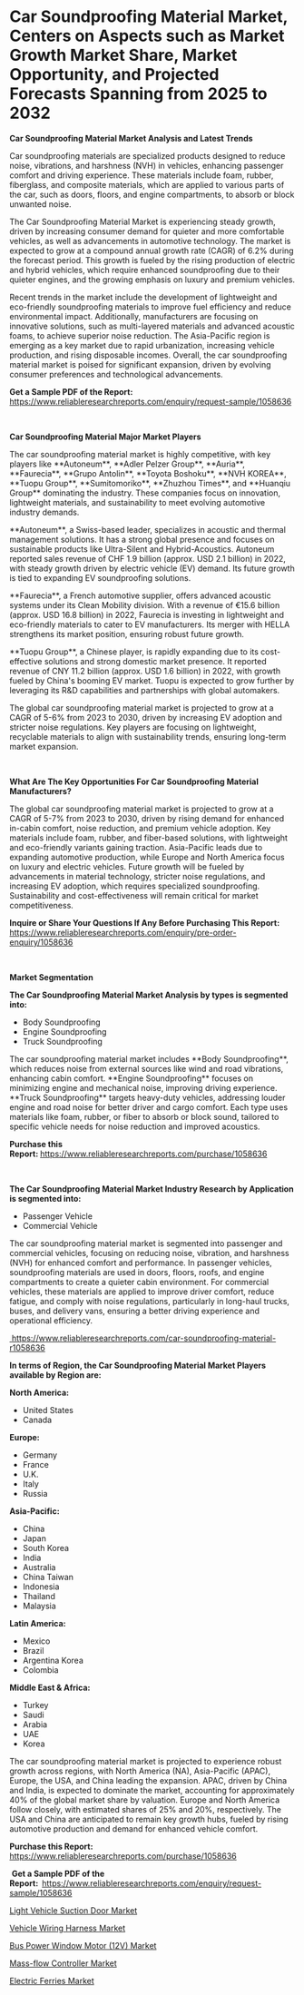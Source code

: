 <p><h1>Car Soundproofing Material Market, Centers on Aspects such as Market Growth Market Share, Market Opportunity, and Projected Forecasts Spanning from 2025 to 2032</h1></p><p><strong>Car Soundproofing Material Market Analysis and Latest Trends</strong></p>
<p><p>Car soundproofing materials are specialized products designed to reduce noise, vibrations, and harshness (NVH) in vehicles, enhancing passenger comfort and driving experience. These materials include foam, rubber, fiberglass, and composite materials, which are applied to various parts of the car, such as doors, floors, and engine compartments, to absorb or block unwanted noise.</p><p>The Car Soundproofing Material Market is experiencing steady growth, driven by increasing consumer demand for quieter and more comfortable vehicles, as well as advancements in automotive technology. The market is expected to grow at a compound annual growth rate (CAGR) of 6.2% during the forecast period. This growth is fueled by the rising production of electric and hybrid vehicles, which require enhanced soundproofing due to their quieter engines, and the growing emphasis on luxury and premium vehicles.</p><p>Recent trends in the market include the development of lightweight and eco-friendly soundproofing materials to improve fuel efficiency and reduce environmental impact. Additionally, manufacturers are focusing on innovative solutions, such as multi-layered materials and advanced acoustic foams, to achieve superior noise reduction. The Asia-Pacific region is emerging as a key market due to rapid urbanization, increasing vehicle production, and rising disposable incomes. Overall, the car soundproofing material market is poised for significant expansion, driven by evolving consumer preferences and technological advancements.</p></p>
<p><strong>Get a Sample PDF of the Report:&nbsp;</strong> <a href="https://www.reliableresearchreports.com/enquiry/request-sample/1058636?utm_campaign=13&utm_medium=2&utm_source=Github&utm_content=ia&utm_term=22012025&utm_id=car-soundproofing-material">https://www.reliableresearchreports.com/enquiry/request-sample/1058636</a></p>
<p>&nbsp;</p>
<p><strong>Car Soundproofing Material Major Market Players</strong></p>
<p><p>The car soundproofing material market is highly competitive, with key players like **Autoneum**, **Adler Pelzer Group**, **Auria**, **Faurecia**, **Grupo Antolin**, **Toyota Boshoku**, **NVH KOREA**, **Tuopu Group**, **Sumitomoriko**, **Zhuzhou Times**, and **Huanqiu Group** dominating the industry. These companies focus on innovation, lightweight materials, and sustainability to meet evolving automotive industry demands.</p><p>**Autoneum**, a Swiss-based leader, specializes in acoustic and thermal management solutions. It has a strong global presence and focuses on sustainable products like Ultra-Silent and Hybrid-Acoustics. Autoneum reported sales revenue of CHF 1.9 billion (approx. USD 2.1 billion) in 2022, with steady growth driven by electric vehicle (EV) demand. Its future growth is tied to expanding EV soundproofing solutions.</p><p>**Faurecia**, a French automotive supplier, offers advanced acoustic systems under its Clean Mobility division. With a revenue of €15.6 billion (approx. USD 16.8 billion) in 2022, Faurecia is investing in lightweight and eco-friendly materials to cater to EV manufacturers. Its merger with HELLA strengthens its market position, ensuring robust future growth.</p><p>**Tuopu Group**, a Chinese player, is rapidly expanding due to its cost-effective solutions and strong domestic market presence. It reported revenue of CNY 11.2 billion (approx. USD 1.6 billion) in 2022, with growth fueled by China's booming EV market. Tuopu is expected to grow further by leveraging its R&D capabilities and partnerships with global automakers.</p><p>The global car soundproofing material market is projected to grow at a CAGR of 5-6% from 2023 to 2030, driven by increasing EV adoption and stricter noise regulations. Key players are focusing on lightweight, recyclable materials to align with sustainability trends, ensuring long-term market expansion.</p></p>
<p>&nbsp;</p>
<p><strong>What Are The Key Opportunities For Car Soundproofing Material Manufacturers?</strong></p>
<p><p>The global car soundproofing material market is projected to grow at a CAGR of 5-7% from 2023 to 2030, driven by rising demand for enhanced in-cabin comfort, noise reduction, and premium vehicle adoption. Key materials include foam, rubber, and fiber-based solutions, with lightweight and eco-friendly variants gaining traction. Asia-Pacific leads due to expanding automotive production, while Europe and North America focus on luxury and electric vehicles. Future growth will be fueled by advancements in material technology, stricter noise regulations, and increasing EV adoption, which requires specialized soundproofing. Sustainability and cost-effectiveness will remain critical for market competitiveness.</p></p>
<p><strong>Inquire or Share Your Questions If Any Before Purchasing This Report:</strong> <a href="https://www.reliableresearchreports.com/enquiry/pre-order-enquiry/1058636?utm_campaign=13&utm_medium=2&utm_source=Github&utm_content=ia&utm_term=22012025&utm_id=car-soundproofing-material">https://www.reliableresearchreports.com/enquiry/pre-order-enquiry/1058636</a></p>
<p>&nbsp;</p>
<p><strong>Market Segmentation</strong></p>
<p><strong>The Car Soundproofing Material Market Analysis by types is segmented into:</strong></p>
<p><ul><li>Body Soundproofing</li><li>Engine Soundproofing</li><li>Truck Soundproofing</li></ul></p>
<p><p>The car soundproofing material market includes **Body Soundproofing**, which reduces noise from external sources like wind and road vibrations, enhancing cabin comfort. **Engine Soundproofing** focuses on minimizing engine and mechanical noise, improving driving experience. **Truck Soundproofing** targets heavy-duty vehicles, addressing louder engine and road noise for better driver and cargo comfort. Each type uses materials like foam, rubber, or fiber to absorb or block sound, tailored to specific vehicle needs for noise reduction and improved acoustics.</p></p>
<p><strong>Purchase this Report:&nbsp;</strong><a href="https://www.reliableresearchreports.com/purchase/1058636?utm_campaign=13&utm_medium=2&utm_source=Github&utm_content=ia&utm_term=22012025&utm_id=car-soundproofing-material">https://www.reliableresearchreports.com/purchase/1058636</a></p>
<p>&nbsp;</p>
<p><strong>The Car Soundproofing Material Market Industry Research by Application is segmented into:</strong></p>
<p><ul><li>Passenger Vehicle</li><li>Commercial Vehicle</li></ul></p>
<p><p>The car soundproofing material market is segmented into passenger and commercial vehicles, focusing on reducing noise, vibration, and harshness (NVH) for enhanced comfort and performance. In passenger vehicles, soundproofing materials are used in doors, floors, roofs, and engine compartments to create a quieter cabin environment. For commercial vehicles, these materials are applied to improve driver comfort, reduce fatigue, and comply with noise regulations, particularly in long-haul trucks, buses, and delivery vans, ensuring a better driving experience and operational efficiency.</p></p>
<p><a href="https://www.reliableresearchreports.com/car-soundproofing-material-r1058636?utm_campaign=13&utm_medium=2&utm_source=Github&utm_content=ia&utm_term=22012025&utm_id=car-soundproofing-material">&nbsp;https://www.reliableresearchreports.com/car-soundproofing-material-r1058636</a></p>
<p><strong>In terms of Region, the Car Soundproofing Material Market Players available by Region are:</strong></p>
<p>
    <p> <strong> North America: </strong>
        <ul>
            <li>United States</li>
            <li>Canada</li>
        </ul>
        </p> 
    <p> <strong> Europe: </strong>
        <ul>
            <li>Germany</li>
            <li>France</li>
            <li>U.K.</li>
            <li>Italy</li>
            <li>Russia</li>
        </ul>
        </p> 
    <p> <strong> Asia-Pacific: </strong>
        <ul>
            <li>China</li>
            <li>Japan</li>
            <li>South Korea</li>
            <li>India</li>
            <li>Australia</li>
            <li>China Taiwan</li>
            <li>Indonesia</li>
            <li>Thailand</li>
            <li>Malaysia</li>
        </ul>
        </p> 
    <p> <strong> Latin America: </strong>
        <ul>
            <li>Mexico</li>
            <li>Brazil</li>
            <li>Argentina Korea</li>
            <li>Colombia</li>
        </ul>
        </p> 
    <p> <strong> Middle East & Africa: </strong>
        <ul>
            <li>Turkey</li>
            <li>Saudi</li>
            <li>Arabia</li>
            <li>UAE</li>
            <li>Korea</li>
        </ul>
    </p>
    </p>
<p><p>The car soundproofing material market is projected to experience robust growth across regions, with North America (NA), Asia-Pacific (APAC), Europe, the USA, and China leading the expansion. APAC, driven by China and India, is expected to dominate the market, accounting for approximately 40% of the global market share by valuation. Europe and North America follow closely, with estimated shares of 25% and 20%, respectively. The USA and China are anticipated to remain key growth hubs, fueled by rising automotive production and demand for enhanced vehicle comfort.</p></p>
<p><strong>Purchase this Report: </strong><a href="https://www.reliableresearchreports.com/purchase/1058636?utm_campaign=13&utm_medium=2&utm_source=Github&utm_content=ia&utm_term=22012025&utm_id=car-soundproofing-material">https://www.reliableresearchreports.com/purchase/1058636</a></p>
<p>&nbsp;<strong>Get a Sample PDF of the Report:&nbsp;&nbsp;</strong><a href="https://www.reliableresearchreports.com/enquiry/request-sample/1058636?utm_campaign=13&utm_medium=2&utm_source=Github&utm_content=ia&utm_term=22012025&utm_id=car-soundproofing-material">https://www.reliableresearchreports.com/enquiry/request-sample/1058636</a></p>
<p><strong></strong></p>
<p><p><a href="https://www.linkedin.com/pulse/light-vehicle-suction-door-market-overview-analyzing-trends-2i7xf?utm_campaign=13&utm_medium=2&utm_source=Github&utm_content=ia&utm_term=22012025&utm_id=car-soundproofing-material">Light Vehicle Suction Door Market</a></p><p><a href="https://github.com/seanmcma708/Market-Research-Report-List-1/blob/main/vehicle-wiring-harness-market.md?utm_campaign=13&utm_medium=2&utm_source=Github&utm_content=ia&utm_term=22012025&utm_id=car-soundproofing-material">Vehicle Wiring Harness Market</a></p><p><a href="https://www.linkedin.com/pulse/comprehensive-analysis-bus-power-window-motor-12v-market-projected-maqif?utm_campaign=13&utm_medium=2&utm_source=Github&utm_content=ia&utm_term=22012025&utm_id=car-soundproofing-material">Bus Power Window Motor (12V) Market</a></p><p><a href="https://www.linkedin.com/pulse/discovering-mass-flow-controllermarkets-types-applications-geographies-dxdsf?utm_campaign=13&utm_medium=2&utm_source=Github&utm_content=ia&utm_term=22012025&utm_id=car-soundproofing-material">Mass-flow Controller Market</a></p><p><a href="https://github.com/GenaGaines34/Market-Research-Report-List-1/blob/main/electric-ferries-market.md?utm_campaign=13&utm_medium=2&utm_source=Github&utm_content=ia&utm_term=22012025&utm_id=car-soundproofing-material">Electric Ferries Market</a></p></p>